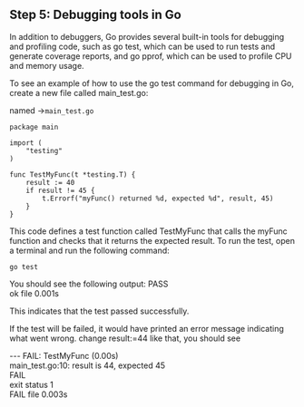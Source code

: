 
## Step 5: Debugging tools in Go

In addition to debuggers, Go provides several built-in tools for debugging and profiling code, such as go test, which can be used to run tests and generate coverage reports, and go pprof, which can be used to profile CPU and memory usage.

To see an example of how to use the go test command for debugging in Go, create a new file called main_test.go:

named ->```main_test.go```

```
package main

import (
	"testing"
)

func TestMyFunc(t *testing.T) {
	result := 40 
	if result != 45 {
		t.Errorf("myFunc() returned %d, expected %d", result, 45)
	}
}
``` 
This code defines a test function called TestMyFunc that calls the myFunc function and checks that it returns the expected result. To run the test, open a terminal and run the following command:

```go test```

You should see the following output:
PASS \
ok      file    0.001s

This indicates that the test passed successfully. 

If the test will be failed, it would have printed an error message indicating what went wrong.
change result:=44 like that, you should see

--- FAIL: TestMyFunc (0.00s) \
    main_test.go:10: result is 44, expected 45 \
FAIL \
exit status 1 \
FAIL    file    0.003s


